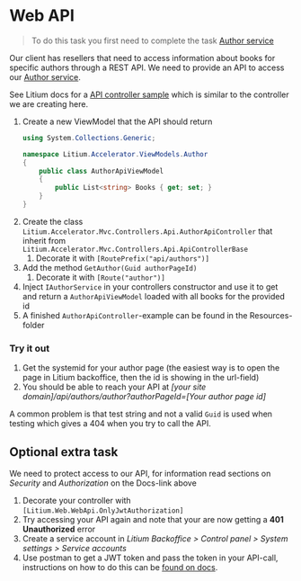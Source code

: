 # Web API

> To do this task you first need to complete the task [Author service](../Author%20service)

Our client has resellers that need to access information about books for specific authors through a REST API. We need to provide an API to access our [Author service](../Author%20service).

See Litium docs for a [API controller sample](https://docs.litium.com/documentation/architecture/web-api) which is similar to the controller we are creating here.

1. Create a new ViewModel that the API should return
    ```C#
    using System.Collections.Generic;

    namespace Litium.Accelerator.ViewModels.Author
    {
        public class AuthorApiViewModel
        {
            public List<string> Books { get; set; }
        }
    }
    ```
1. Create the class `Litium.Accelerator.Mvc.Controllers.Api.AuthorApiController` that inherit from `Litium.Accelerator.Mvc.Controllers.Api.ApiControllerBase`
    1. Decorate it with `[RoutePrefix("api/authors")]`
1. Add the method `GetAuthor(Guid authorPageId)`
    1. Decorate it with `[Route("author")]`
1. Inject `IAuthorService` in your controllers constructor and use it to get and return a `AuthorApiViewModel` loaded with all books for the provided id
1. A finished `AuthorApiController`-example can be found in the Resources-folder

### Try it out

1. Get the systemid for your author page (the easiest way is to open the page in Litium backoffice, then the id is showing in the url-field)
1. You should be able to reach your API at _[your site domain]/api/authors/author?authorPageId=[Your author page id]_

A common problem is that test string and not a valid `Guid` is used when testing which gives a 404 when you try to call the API.

## Optional extra task

We need to protect access to our API, for information read sections on _Security_ and _Authorization_ on the Docs-link above

1. Decorate your controller with `[Litium.Web.WebApi.OnlyJwtAuthorization]`
1. Try accessing your API again and note that your are now getting a **401 Unauthorized** error
1. Create a service account in _Litium Backoffice > Control panel > System settings > Service accounts_
1. Use postman to get a JWT token and pass the token in your API-call, instructions on how to do this can be [found on docs](https://docs.litium.com/documentation/architecture/web-api).